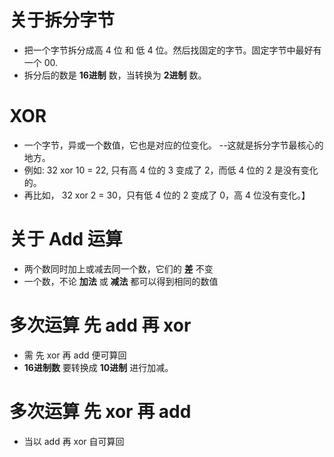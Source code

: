 # 关于拆分字节
- 把一个字节拆分成高 4 位 和 低 4 位。然后找固定的字节。固定字节中最好有一个 00.
- 拆分后的数是 **16进制** 数，当转换为 **2进制** 数。
# XOR
- 一个字节，异或一个数值，它也是对应的位变化。 --这就是拆分字节最核心的地方。
- 例如: 32 xor 10 = 22, 只有高 4 位的 3 变成了 2，而低 4 位的 2 是没有变化的。
- 再比如， 32 xor 2 = 30，只有低 4 位的 2 变成了 0，高 4 位没有变化。】


# 关于 **Add** 运算
- 两个数同时加上或减去同一个数，它们的 **差** 不变
- 一个数，不论 **加法** 或 **减法** 都可以得到相同的数值
# 多次运算 先 add 再 xor
- 需 先 xor 再 add 便可算回
- **16进制数** 要转换成 **10进制** 进行加减。

# 多次运算 先 xor 再 add
- 当以 add 再 xor 自可算回


